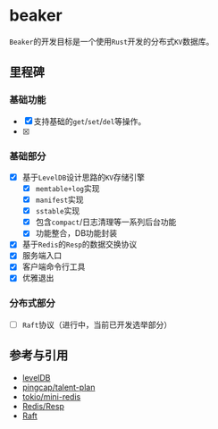 # beaker

`Beaker`的开发目标是一个使用`Rust`开发的分布式`KV`数据库。

## 里程碑

### 基础功能

- [x] 支持基础的`get`/`set`/`del`等操作。
- [x] 

### 基础部分

- [x] 基于`LevelDB`设计思路的`KV`存储引擎
  - [x] `memtable+log`实现
  - [x] `manifest`实现
  - [x] `sstable`实现
  - [x] 包含`compact`/日志清理等一系列后台功能
  - [x] 功能整合，DB功能封装
- [x] 基于`Redis`的`Resp`的数据交换协议
- [x] 服务端入口
- [x] 客户端命令行工具
- [x] 优雅退出

### 分布式部分

- [ ] `Raft`协议（进行中，当前已开发选举部分）

## 参考与引用

- [levelDB](https://github.com/google/leveldb)
- [pingcap/talent-plan](https://github.com/pingcap/talent-plan)
- [tokio/mini-redis](https://github.com/tokio-rs/mini-redis)
- [Redis/Resp](https://redis.io/docs/reference/protocol-spec/)
- [Raft](https://raft.github.io/)